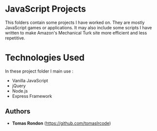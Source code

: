 # JavaScript Projects

This folders contain some projects I have worked on. They are mostly JavaScript games or applications. It may also include some scripts I have written to make Amazon's Mechanical Turk site more efficient and less repetitive.

# Technologies Used

In these project folder I main use :

* Vanilla JavaScript
* jQuery 
* Node.js
* Express Framework

## Authors

* **Tomas Rondon** (https://github.com/tomaslrcode)
